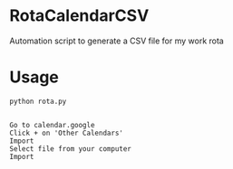 # RotaCalendarCSV
Automation script to generate a CSV file for my work rota


# Usage

    python rota.py


    Go to calendar.google
    Click + on 'Other Calendars'
    Import
    Select file from your computer
    Import
